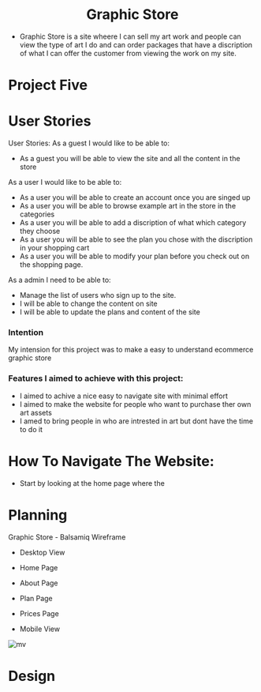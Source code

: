 <h1 align="center">Graphic Store</h1>

- Graphic Store is a site wheere I can sell my art work and people can view the type of art I do and can order packages that have a discription of what I can offer the customer from viewing the work on my site.

# Project Five

# User Stories

User Stories: As a guest I would like to be able to:

- As a guest you will be able to view the site and all the content in the store

As a user I would like to be able to:

- As a user you will be able to create an account once you are singed up
- As a user you will be able to browse example art in the store in the categories
- As a user you will be able to add a discription of what which category they choose 
- As a user you will be able to see the plan you chose with the discription in your shopping cart
- As a user you will be able to modify your plan before you check out on the shopping page.

As a admin I need to be able to:

- Manage the list of users who sign up to the site.
- I will be able to change the content on site 
- I will be able to update the plans and content of the site

### Intention

My intension for this project was to make a easy to understand ecommerce graphic store

### Features I aimed to achieve with this project:

 - I aimed to achive a nice easy to navigate site with minimal effort
 - I aimed to make the website for people who want to purchase ther own art assets
 - I amed to bring people in who are intrested in art but dont have the time to do it

# How To Navigate The Website: 
 - Start by looking at the home page where the 


# Planning 

Graphic Store - Balsamiq Wireframe
 - Desktop View 
 - Home Page

 - About Page

- Plan Page

- Prices Page

- Mobile View

![mv](https://user-images.githubusercontent.com/43074374/194976182-247b2c9e-d418-457e-abc7-875d834c30e1.png)

# Design

